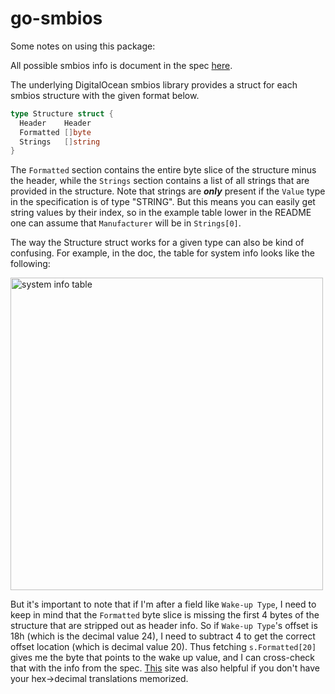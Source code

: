 # go-smbios

Some notes on using this package:

All possible smbios info is document in the spec [here](https://www.dmtf.org/sites/default/files/standards/documents/DSP0134_2.7.1.pdf).

The underlying DigitalOcean smbios library provides a struct for each smbios structure with the given format below.

```go
type Structure struct {
  Header    Header
  Formatted []byte
  Strings   []string
}
```

The `Formatted` section contains the entire byte slice of the structure minus the header, while the `Strings` section contains a list of all strings that are provided in the structure.
Note that strings are _**only**_ present if the `Value` type in the specification is of type "STRING".
But this means you can easily get string values by their index, so in the example table lower in the README one can assume that `Manufacturer` will be in `Strings[0]`.

The way the Structure struct works for a given type can also be kind of confusing.
For example, in the doc, the table for system info looks like the following:

<img src="docs/img/system info table.png" width="500" alt="system info table">

But it's important to note that if I'm after a field like `Wake-up Type`, I need to keep in mind that the `Formatted` byte slice is missing the first 4 bytes of the structure that are stripped out as header info.
So if `Wake-up Type`'s offset is 18h (which is the decimal value 24), I need to subtract 4 to get the correct offset location (which is decimal value 20).
Thus fetching `s.Formatted[20]` gives me the byte that points to the wake up value, and I can cross-check that with the info from the spec.
[This](https://www.prepressure.com/library/technology/ascii-binary-hex) site was also helpful if you don't have your hex->decimal translations memorized.
